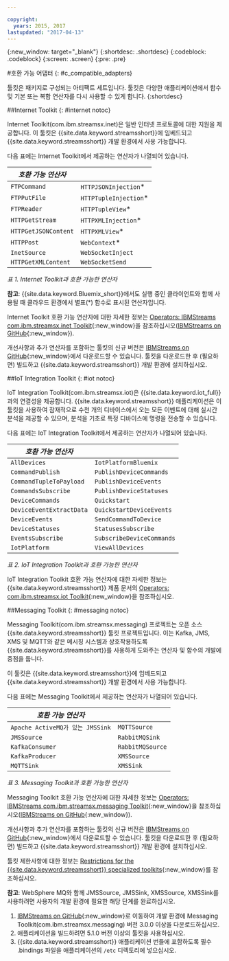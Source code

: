```yaml
---

copyright:
  years: 2015, 2017
lastupdated: "2017-04-13"
---
```


<!-- Attribute definitions -->
{:new_window: target="_blank"}
{:shortdesc: .shortdesc}
{:codeblock: .codeblock}
{:screen: .screen}
{:pre: .pre}

#호환 가능 어댑터
{: #c_compatible_adapters}


툴킷은 패키지로 구성되는 아티팩트 세트입니다. 툴킷은 다양한 애플리케이션에서 함수 및 기본 또는 복합 연산자를 다시 사용할 수 있게 합니다.
{:shortdesc}

##Internet Toolkit
{: #internet notoc}

Internet Toolkit(com.ibm.streamsx.inet)은 일반 인터넷 프로토콜에 대한 지원을 제공합니다. 이 툴킷은 {{site.data.keyword.streamsshort}}에 임베드되고 {{site.data.keyword.streamsshort}} 개발 환경에서 사용 가능합니다.

다음 표에는 Internet Toolkit에서 제공하는 연산자가 나열되어 있습니다.


| ***호환 가능 연산자*** | 							           |
| ---------------------------| ----------------------- |
| `FTPCommand` 	   		 	     |	`HTTPJSONInjection`*   | 	 	 	
|  `FTPPutFile`				       |	`HTTPTupleInjection`*	 |
| `FTPReader`    	 		       | 	`HTTPTupleView`*		   |
| `HTTPGetStream`			       | 	`HTTPXMLInjection`*		 |
| `HTTPGetJSONContent`	 	   |  `HTTPXMLView`*			 	 |
| `HTTPPost`				         |  `WebContext`*				   |
| `InetSource`				       |  `WebSocketInject`			 |
| `HTTPGetXMLContent`		     |  `WebSocketSend`			 	 |

*표 1. Internet Toolkit과 호환 가능한 연산자*

**참고**: {{site.data.keyword.Bluemix_short}}에서도 실행 중인 클라이언트와 함께 사용될 때 클라우드 환경에서 별표(*) 함수로 표시된 연산자입니다.

Internet Toolkit 호환 가능 연산자에 대한 자세한 정보는 [Operators: IBMStreams com.ibm.streamsx.inet Toolkit](http://ibmstreams.github.io/streamsx.inet/com.ibm.streamsx.inet/doc/spldoc/html/toolkits/ix$Operator.html){:new_window}을 참조하십시오([IBMStreams on GitHub](https://github.com/IBMStreams){:new_window}).

개선사항과 추가 연산자를 포함하는 툴킷의 신규 버전은 [IBMStreams on GitHub](https://github.com/IBMStreams){:new_window}에서 다운로드할 수 있습니다. 툴킷을 다운로드한 후 (필요하면) 빌드하고 {{site.data.keyword.streamsshort}} 개발 환경에 설치하십시오. 

##IoT Integration Toolkit
{: #iot notoc}

IoT Integration Toolkit(com.ibm.streamsx.iot)은 {{site.data.keyword.iot_full}}과의 연결성을 제공합니다. {{site.data.keyword.streamsshort}} 애플리케이션은 이 툴킷을 사용하여 잠재적으로 수천 개의 디바이스에서 오는 모든 이벤트에 대해 실시간 분석을 제공할 수 있으며, 분석을 기초로 특정 디바이스에 명령을 전송할 수 있습니다. 

다음 표에는 IoT Integration Toolkit에서 제공하는 연산자가 나열되어 있습니다.


| ***호환 가능 연산자*** | 							               |
| ---------------------------| --------------------------- |
| `AllDevices` 	   			     |	`IotPlatformBluemix`  		 | 	 	 	
| `CommandPublish`		 	     |	`PublishDeviceCommands`		 |
| `CommandTupleToPayload`	   | 	`PublishDeviceEvents`	 	   |
| `CommandsSubscribe`	 	     | 	`PublishDeviceStatuses`		 |
| `DeviceCommands`	 	 	     |  `Quickstart`				       |
| `DeviceEventExtractData`	 |  `QuickstartDeviceEvents`	 |
| `DeviceEvents`			       |  `SendCommandToDevice`		   |
| `DeviceStatuses`		 	     |  `StatusesSubscribe`			   |
| `EventsSubscribe`			     |  `SubscribeDeviceCommands`	 |
| `IotPlatform`				       |  `ViewAllDevices`			     |

*표 2. IoT Integration Toolkit과 호환 가능한 연산자*

IoT Integration Toolkit 호환 가능 연산자에 대한 자세한 정보는 {{site.data.keyword.streamsshort}} 제품 문서의 [Operators: com.ibm.streamsx.iot Toolkit](http://www.ibm.com/support/knowledgecenter/SSCRJU_4.2.0/com.ibm.streams.toolkits.doc/spldoc/dita/tk$com.ibm.streamsx.iot/ix$Operator.html?lang=en){:new_window}을 참조하십시오. 

##Messaging Toolkit
{: #messaging notoc}

Messaging Toolkit(com.ibm.streamsx.messaging) 프로젝트는 오픈 소스 {{site.data.keyword.streamsshort}} 툴킷 프로젝트입니다. 이는 Kafka, JMS, XMS 및 MQTT와 같은 메시징 시스템과 상호작용하도록 {{site.data.keyword.streamsshort}}를 사용하게 도와주는 연산자 및 함수의 개발에 중점을 둡니다. 

이 툴킷은 {{site.data.keyword.streamsshort}}에 임베드되고 {{site.data.keyword.streamsshort}} 개발 환경에서 사용 가능합니다.

다음 표에는 Messaging Toolkit에서 제공하는 연산자가 나열되어 있습니다.


| ***호환 가능 연산자*** 		    | 						       |
| ---------------------------------	| ------------------ |
| `Apache ActiveMQ가 있는 JMSSink`   	|	`MQTTSource`  	   | 	 	 	
| `JMSSource`		 	 			            |	`RabbitMQSink`		 |
| `KafkaConsumer`	 				          | `RabbitMQSource`	 |
| `KafkaProducer`	 	 			          | `XMSSource`	       |
| `MQTTSink`	 	 	 			            |  `XMSSink`				 |

*표 3. Messaging Toolkit과 호환 가능한 연산자*

Messaging Toolkit 호환 가능 연산자에 대한 자세한 정보는 [Operators: IBMStreams com.ibm.streamsx.messaging Toolkit](http://ibmstreams.github.io/streamsx.messaging/com.ibm.streamsx.messaging/doc/spldoc/html/toolkits/ix$Operator.html){:new_window}을 참조하십시오([IBMStreams on GitHub](https://github.com/IBMStreams){:new_window}).

개선사항과 추가 연산자를 포함하는 툴킷의 신규 버전은 [IBMStreams on GitHub](https://github.com/IBMStreams){:new_window}에서 다운로드할 수 있습니다. 툴킷을 다운로드한 후 (필요하면) 빌드하고 {{site.data.keyword.streamsshort}} 개발 환경에 설치하십시오. 

툴킷 제한사항에 대한 정보는 [Restrictions for the {{site.data.keyword.streamsshort}} specialized toolkits](http://www.ibm.com/support/knowledgecenter/SSCRJU_4.2.0/com.ibm.streams.install.doc/doc/ibminfospherestreams-install-toolkit-restrictions.html){:new_window}를 참조하십시오.

**참고**: WebSphere MQ와 함께 JMSSource, JMSSink, XMSSource, XMSSink를 사용하려면 사용자의 개발 환경에 필요한 해당 단계를 완료하십시오.

1. [IBMStreams on GitHub](https://github.com/IBMStreams){:new_window}로 이동하여 개발 환경에 Messaging Toolkit(com.ibm.streamsx.messaging) 버전 3.0.0 이상을 다운로드하십시오.
2. 애플리케이션을 빌드하려면 5.1.0 버전 이상의 툴킷을 사용하십시오. 
3. {{site.data.keyword.streamsshort}} 애플리케이션 번들에 포함하도록 필수 .bindings 파일을 애플리케이션의 `/etc` 디렉토리에 넣으십시오.
